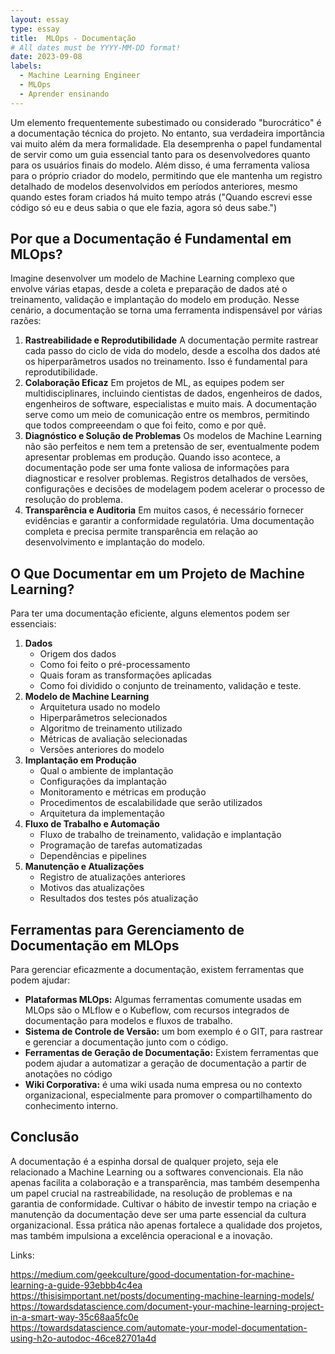 ```yaml
---
layout: essay
type: essay
title:  MLOps - Documentação
# All dates must be YYYY-MM-DD format!
date: 2023-09-08
labels:
  - Machine Learning Engineer
  - MLOps
  - Aprender ensinando
---
```


Um elemento frequentemente subestimado ou considerado "burocrático" é a documentação técnica do projeto. No entanto, sua verdadeira importância vai muito além da mera formalidade. Ela desemprenha o papel fundamental de servir como um guia essencial tanto para os desenvolvedores quanto para os usuários finais do modelo. Além disso, é uma ferramenta valiosa para o próprio criador do modelo, permitindo que ele mantenha um registro detalhado de modelos desenvolvidos em períodos anteriores, mesmo quando estes foram criados há muito tempo atrás ("Quando escrevi esse código só eu e deus sabia o que ele fazia, agora só deus sabe.")

## Por que a Documentação é Fundamental em MLOps?

Imagine desenvolver um modelo de Machine Learning complexo que envolve várias etapas, desde a coleta e preparação de dados até o treinamento, validação e implantação do modelo em produção. Nesse cenário, a documentação se torna uma ferramenta indispensável por várias razões:

1. **Rastreabilidade e Reprodutibilidade**
   A documentação permite rastrear cada passo do ciclo de vida do modelo, desde a escolha dos dados até os hiperparâmetros usados no treinamento. Isso é fundamental para reprodutibilidade.
2. **Colaboração Eficaz**
   Em projetos de ML, as equipes podem ser multidisciplinares, incluindo cientistas de dados, engenheiros de dados, engenheiros de software, especialistas e muito mais. A documentação serve como um meio de comunicação entre os membros, permitindo que todos compreeendam o que foi feito, como e por quê.
3. **Diagnóstico e Solução de Problemas**
   Os modelos de Machine Learning não são perfeitos e nem tem a pretensão de ser, eventualmente podem apresentar problemas em produção. Quando isso acontece, a documentação pode ser uma fonte valiosa de informações para diagnosticar e resolver problemas. Registros detalhados de versões, configurações e decisões de modelagem podem acelerar o processo de resolução do problema.
4. **Transparência e Auditoria**
   Em muitos casos, é necessário fornecer evidências e garantir a conformidade regulatória. Uma documentação completa e precisa permite transparência em relação ao desenvolvimento e implantação do modelo.

## O Que Documentar em um Projeto de Machine Learning?

Para ter uma documentação eficiente, alguns elementos podem ser essenciais:

1. **Dados**
   * Origem dos dados
   * Como foi feito o pré-processamento
   * Quais foram as transformações aplicadas
   * Como foi dividido o conjunto de treinamento, validação e teste.
2. **Modelo de Machine Learning**
   * Arquitetura usado no modelo
   * Hiperparâmetros selecionados
   * Algoritmo de treinamento utilizado
   * Métricas de avaliação selecionadas
   * Versões anteriores do modelo
3. **Implantação em Produção**
   * Qual o ambiente de implantação
   * Configurações da implantação
   * Monitoramento e métricas em produção
   * Procedimentos de escalabilidade que serão utilizados
   * Arquitetura da implementação
4. **Fluxo de Trabalho e Automação**
   * Fluxo de trabalho de treinamento, validação e implantação
   * Programação de tarefas automatizadas
   * Dependências e pipelines
5. **Manutenção e Atualizações**
   * Registro de atualizações anteriores
   * Motivos das atualizações
   * Resultados dos testes pós atualização
  
## Ferramentas para Gerenciamento de Documentação em MLOps

Para gerenciar eficazmente a documentação, existem ferramentas que podem ajudar:

* **Plataformas MLOps:** Algumas ferramentas comumente usadas em MLOps são o MLflow e o Kubeflow, com recursos integrados de documentação para modelos e fluxos de trabalho.
* **Sistema de Controle de Versão:** um bom exemplo é o GIT, para rastrear e gerenciar a documentação junto com o código.
* **Ferramentas de Geração de Documentação:** Existem ferramentas que podem ajudar a automatizar a geração de documentação a partir de anotações no código
* **Wiki Corporativa:** é uma wiki usada numa empresa ou no contexto organizacional, especialmente para promover o compartilhamento do conhecimento interno.

## Conclusão

A documentação é a espinha dorsal de qualquer projeto, seja ele relacionado a Machine Learning ou a softwares convencionais. Ela não apenas facilita a colaboração e a transparência, mas também desempenha um papel crucial na rastreabilidade, na resolução de problemas e na garantia de conformidade. Cultivar o hábito de investir tempo na criação e manutenção da documentação deve ser uma parte essencial da cultura organizacional. Essa prática não apenas fortalece a qualidade dos projetos, mas também impulsiona a excelência operacional e a inovação.

Links:  

https://medium.com/geekculture/good-documentation-for-machine-learning-a-guide-93ebbb4c4ea  
https://thisisimportant.net/posts/documenting-machine-learning-models/  
https://towardsdatascience.com/document-your-machine-learning-project-in-a-smart-way-35c68aa5fc0e  
https://towardsdatascience.com/automate-your-model-documentation-using-h2o-autodoc-46ce82701a4d

